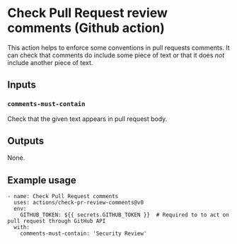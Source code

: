# Check Pull Request review comments (Github action) 

This action helps to enforce some conventions in pull requests comments. It can check that comments do include some
piece of text or that it does *not* include another piece of text.

## Inputs

### `comments-must-contain`

Check that the given text appears in pull request body.

## Outputs

None.

## Example usage

    - name: Check Pull Request comments
      uses: actions/check-pr-review-comments@v0
      env:
        GITHUB_TOKEN: ${{ secrets.GITHUB_TOKEN }}  # Required to to act on pull request through GitHub API 
      with:
        comments-must-contain: 'Security Review'

